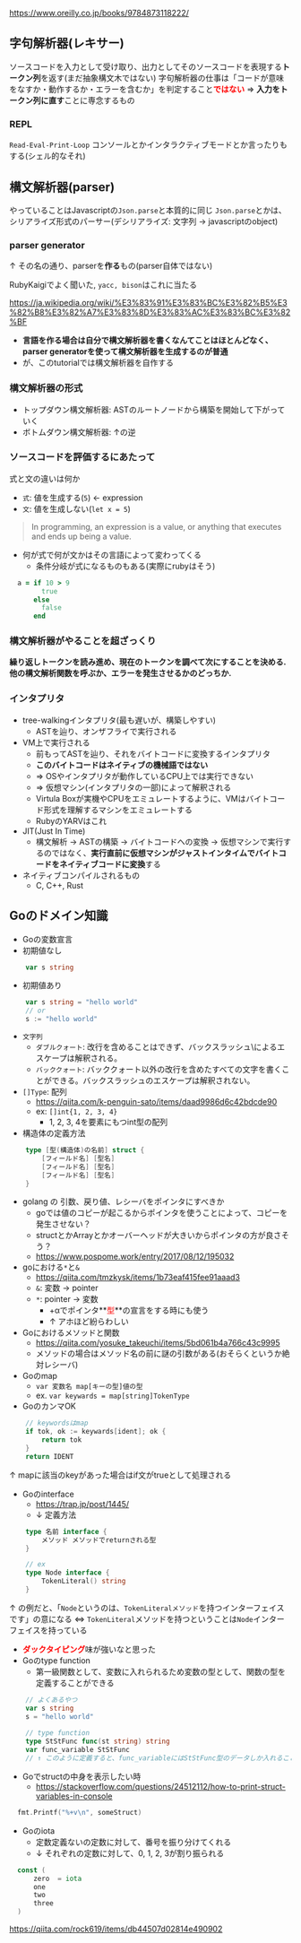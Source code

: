 https://www.oreilly.co.jp/books/9784873118222/

## 字句解析器(レキサー)

ソースコードを入力として受け取り、出力としてそのソースコードを表現する**トークン列**を返す(まだ抽象構文木ではない)
字句解析器の仕事は「コードが意味をなすか・動作するか・エラーを含むか」を判定すること<font color=red>**ではない**</font>
=> **入力をトークン列に直す**ことに専念するもの

### REPL
```Read-Eval-Print-Loop```
コンソールとかインタラクティブモードとか言ったりもする(シェル的なそれ)

## 構文解析器(parser)
やっていることはJavascriptの```Json.parse```と本質的に同じ
```Json.parse```とかは、シリアライズ形式のパーサー(デシリアライズ: 文字列 -> javascriptのobject)

### parser generator
↑ その名の通り、parserを**作る**もの(parser自体ではない)

RubyKaigiでよく聞いた, ```yacc, bison```はこれに当たる

https://ja.wikipedia.org/wiki/%E3%83%91%E3%83%BC%E3%82%B5%E3%82%B8%E3%82%A7%E3%83%8D%E3%83%AC%E3%83%BC%E3%82%BF

- **言語を作る場合は自分で構文解析器を書くなんてことはほとんどなく、parser generatorを使って構文解析器を生成するのが普通**
- が、このtutorialでは構文解析器を自作する

### 構文解析器の形式
- トップダウン構文解析器: ASTのルートノードから構築を開始して下がっていく
- ボトムダウン構文解析器: ↑の逆

### ソースコードを評価するにあたって
式と文の違いは何か
- ```式```: 値を生成する(```5```) <- expression
- ```文```: 値を生成しない(```let x = 5```)

>In programming, an expression is a value, or anything that executes and ends up being a value. 

- 何が式で何が文かはその言語によって変わってくる
    - 条件分岐が式になるものもある(実際にrubyはそう)
```ruby
  a = if 10 > 9
        true
      else
        false
      end
```

### 構文解析器がやることを超ざっくり
**繰り返しトークンを読み進め、現在のトークンを調べて次にすることを決める.他の構文解析関数を呼ぶか、エラーを発生させるかのどっちか.**

### インタプリタ
- tree-walkingインタプリタ(最も遅いが、構築しやすい)
  - ASTを辿り、オンザフライで実行される
- VM上で実行される
  - 前もってASTを辿り、それをバイトコードに変換するインタプリタ
  - **このバイトコードはネイティブの機械語ではない**
  - => OSやインタプリタが動作しているCPU上では実行できない
  - => 仮想マシン(インタプリタの一部)によって解釈される
  - Virtula Boxが実機やCPUをエミュレートするように、VMはバイトコード形式を理解するマシンをエミュレートする
  - RubyのYARVはこれ
- JIT(Just In Time)
  - 構文解析 -> ASTの構築 -> バイトコードへの変換 -> 仮想マシンで実行するのではなく、**実行直前に仮想マシンがジャストインタイムでバイトコードをネイティブコードに変換**する
- ネイティブコンパイルされるもの
  - C, C++, Rust

## Goのドメイン知識

- Goの変数宣言
- 初期値なし
```go
    var s string
```
- 初期値あり
```go
    var s string = "hello world"
    // or
    s := "hello world"
```
- ```文字列```
    - ```ダブルクォート```: 改行を含めることはできず、バックスラッシュ\によるエスケープは解釈される。
    - ```バッククォート```: バッククォート以外の改行を含めたすべての文字を書くことができる。バックスラッシュのエスケープは解釈されない。
- ```[]Type```: 配列
    - https://qiita.com/k-penguin-sato/items/daad9986d6c42bdcde90
    - ex: ```[]int{1, 2, 3, 4}```
        - 1, 2, 3, 4を要素にもつint型の配列
- 構造体の定義方法
```go
    type [型(構造体)の名前] struct {
        [フィールド名] [型名]
        [フィールド名] [型名]
        [フィールド名] [型名]
    }
```
- golang の 引数、戻り値、レシーバをポインタにすべきか
    - goでは値のコピーが起こるからポインタを使うことによって、コピーを発生させない？
    - structとかArrayとかオーバーヘッドが大きいからポインタの方が良さそう？
    - https://www.pospome.work/entry/2017/08/12/195032
- goにおける```*```と```&```
    - https://qiita.com/tmzkysk/items/1b73eaf415fee91aaad3
    - ```&```: 変数 -> pointer
    - ```*```: pointer -> 変数
        - +αでポインタ**<font color=red>型</font>**の宣言をする時にも使う
        - ↑ アホほど紛らわしい
- Goにおけるメソッドと関数
    - https://qiita.com/yosuke_takeuchi/items/5bd061b4a766c43c9995
    - メソッドの場合はメソッド名の前に謎の引数がある(おそらくというか絶対レシーバ)
- Goのmap
    - ```var 変数名 map[キーの型]値の型```
    - ex. ```var keywards = map[string]TokenType```
- GoのカンマOK
```go
    // keywordsはmap
    if tok, ok := keywards[ident]; ok {
		return tok
	}
	return IDENT
```
↑ mapに該当のkeyがあった場合はif文がtrueとして処理される
- Goのinterface
    - https://trap.jp/post/1445/
    - ↓ 定義方法
```go
    type 名前 interface {
        メソッド メソッドでreturnされる型
    }

    // ex
    type Node interface {
        TokenLiteral() string
    }
```
↑ の例だと、「```Node```というのは、```TokenLiteralメソッド```を持つインターフェイスです」の意になる
<=> ```TokenLiteral```メソッドを持つということは```Node```インターフェイスを持っている

- <font color=red>**ダックタイピング**</font>味が強いなと思った
- Goのtype function
    - 第一級関数として、変数に入れられるため変数の型として、関数の型を定義することができる
```go
    // よくあるやつ
    var s string
    s = "hello world"
    
    // type function
    type StStFunc func(st string) string
    var func_variable StStFunc
    // ↑ このように定義すると、func_variableにはStStFunc型のデータしか入れることができなくなる
```
- Goでstructの中身を表示したい時
  - https://stackoverflow.com/questions/24512112/how-to-print-struct-variables-in-console
```go
  fmt.Printf("%+v\n", someStruct)
```
- Goのiota
  - 定数定義ないの定数に対して、番号を振り分けてくれる
  - ↓ それぞれの定数に対して、0, 1, 2, 3が割り振られる
```go
  const (
      zero  = iota
      one
      two
      three
  )
```

https://qiita.com/rock619/items/db44507d02814e490902
